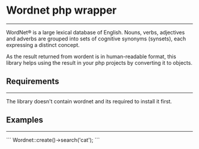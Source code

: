 # Wordnet php wrapper

<hr/>
WordNet® is a large lexical database of English. Nouns, verbs, adjectives and adverbs are grouped into sets of cognitive
synonyms (synsets), each expressing a distinct concept.

As the result returned from wordent is in human-readable format, this library helps using the result in your php
projects by converting it to objects.

## Requirements

<hr/>
The library doesn't contain wordnet and its required to install it first.

## Examples

<hr/>
```
Wordnet::create()->search('cat');
```

